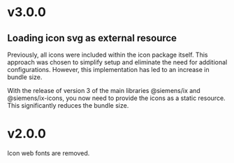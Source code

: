 # v3.0.0

## Loading icon svg as external resource

Previously, all icons were included within the icon package itself. This approach was chosen to simplify setup and eliminate the need for additional configurations. However, this implementation has led to an increase in bundle size.

With the release of version 3 of the main libraries @siemens/ix and @siemens/ix-icons, you now need to provide the icons as a static resource. This significantly reduces the bundle size.

# v2.0.0

Icon web fonts are removed.

